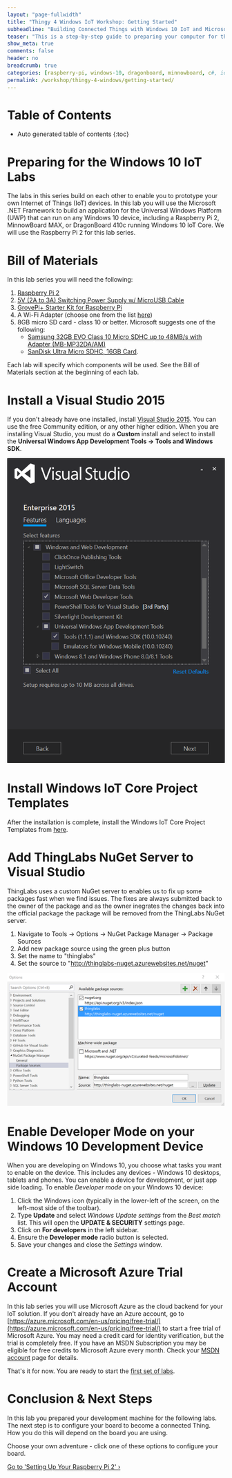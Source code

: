 ```yaml
---
layout: "page-fullwidth"
title: "Thingy 4 Windows IoT Workshop: Getting Started"
subheadline: "Building Connected Things with Windows 10 IoT and Microsoft Azure"
teaser: "This is a step-by-step guide to preparing your computer for the Thingy for Windows IoT Workshop."
show_meta: true
comments: false
header: no
breadcrumb: true
categories: [raspberry-pi, windows-10, dragonboard, minnowboard, c#, iot, maker]
permalink: /workshop/thingy-4-windows/getting-started/
---
```

# Table of Contents
*  Auto generated table of contents
{:toc}

# Preparing for the Windows 10 IoT Labs
The labs in this series build on each other to enable you to prototype your own Internet of Things (IoT) devices. In this lab you will use the Microsoft .NET Framework to build an application for the Universal Windows Platform (UWP) that can run on any Windows 10 device, including a Raspberry Pi 2, MinnowBoard MAX, or DragonBoard 410c running Windows 10 IoT Core. We will use the Raspberry Pi 2 for this lab series.

# Bill of Materials
In this lab series you will need the following:

1. [Raspberry Pi 2](http://www.amazon.com/Raspberry-Pi-Model-Project-Board/dp/B00T2U7R7I/)
2. [5V (2A to 3A) Switching Power Supply w/ MicroUSB Cable](http://www.amazon.com/CanaKit-Raspberry-Supply-Adapter-Charger/dp/B00MARDJZ4/)
3. [GrovePi+ Starter Kit for Raspberry Pi](http://www.seeedstudio.com/depot/GrovePi-Starter-Kit-for-Raspberry-Pi-ABB23-CE-certified-p-2572.html)
4. A Wi-Fi Adapter (choose one from the list [here](http://ms-iot.github.io/content/en-US/win10/SupportedInterfaces.htm#WiFi-Dongles))
5. 8GB micro SD card - class 10 or better. Microsoft suggests one of the following:
	* [Samsung 32GB EVO Class 10 Micro SDHC up to 48MB/s with Adapter (MB-MP32DA/AM)](http://www.amazon.com/gp/product/B00IVPU786)
	* [SanDisk Ultra Micro SDHC, 16GB Card](http://www.amazon.com/SanDisk-Ultra-Micro-SDHC-16GB/dp/9966573445).

Each lab will specify which components will be used. See the Bill of Materials section at the beginning of each lab.

# Install a Visual Studio 2015
If you don't already have one installed, install [Visual Studio 2015](https://www.visualstudio.com/). You can use the free Community edition, or any other higher edition. When you are installing Visual Studio, you must do a __Custom__ install and select to install the __Universal Windows App Development Tools -> Tools and Windows SDK__. 

<img src="/images/rpi2/rpi2_install_uwp.png"/>

# Install Windows IoT Core Project Templates
After the installation is complete, install the Windows IoT Core Project Templates from [here](https://visualstudiogallery.msdn.microsoft.com/55b357e1-a533-43ad-82a5-a88ac4b01dec).

# Add ThingLabs NuGet Server to Visual Studio
ThingLabs uses a custom NuGet server to enables us to fix up some packages fast when we find issues. The fixes are always submitted back to the owner of the package and as the owner inegrates the changes back into the official package the package will be removed from the ThingLabs NuGet server.
 
 1. Navigate to Tools -> Options -> NuGet Package Manager -> Package Sources
 2. Add new package source using the green plus button
 3. Set the name to "thinglabs"
 4. Set the source to "http://thinglabs-nuget.azurewebsites.net/nuget"
 
 <img src="/images/workshops/thingy-4-windows/nuget-settings.png"/>

# Enable Developer Mode on your Windows 10 Development Device
When you are developing on Windows 10, you choose what tasks you want to enable on the device. This includes any devices - Windows 10 desktops, tablets and phones. You can enable a device for development, or just app side loading. To enable _Developer mode_ on your Windows 10 device:

1. Click the Windows icon (typically in the lower-left of the screen, on the left-most side of the toolbar). 
2. Type __Update__ and select _Windows Update settings_ from the _Best match_ list. This will open the __UPDATE & SECURITY__ settings page. 
3. Click on __For developers__ in the left sidebar.
4. Ensure the __Developer mode__ radio button is selected.
5. Save your changes and close the _Settings_ window.  

# Create a Microsoft Azure Trial Account
In this lab series you will use Microsoft Azure as the cloud backend for your IoT solution. If you don't already have an Azure account, go to [https://azure.microsoft.com/en-us/pricing/free-trial/](https://azure.microsoft.com/en-us/pricing/free-trial/) to start a free trial of Microsoft Azure. You may need a credit card for identity verification, but the trial is completely free. If you have an MSDN Subscription you may be eligible for free credits to Microsoft Azure every month. Check your [MSDN account](https://msdn.microsoft.com/subscriptions/manage/) page for details.

That's it for now. You are ready to start the [first set of labs](/rpi2/01/).

# Conclusion &amp; Next Steps
In this lab you prepared your development machine for the following labs. The next step is to configure your board to become a connected Thing. How you do this will depend on the board you are using.

Choose your own adventure - click one of these options to configure your board.

<a class="radius button small" href="{{ site.url }}/workshop/thingy-4-windows/setup-rpi2/">Go to 'Setting Up Your Raspberry Pi 2' ›</a>